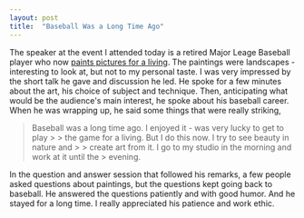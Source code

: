 ```yaml
---
layout: post
title:  "Baseball Was a Long Time Ago"
---
```

The speaker at the event I attended today is a retired Major Leage Baseball player who now [paints pictures for a living](https://mtstantonart.com/). The paintings were landscapes - interesting to look at, but not to my personal taste. I was very impressed by the short talk he gave and discussion he led. He spoke for a few minutes about the art, his choice of subject and technique.  Then, anticipating what would be the audience's main interest, he spoke about his baseball career. When he was wrapping up, he said some things that were really striking,

> Baseball was a long time ago. I enjoyed it - was very lucky to get to play > > the game for a living. But I do this now. I try to see beauty in nature and > > create art from it. I go to my studio in the morning and work at it until the > evening.

In the question and answer session that followed his remarks, a few people asked questions about paintings, but the questions kept going back to baseball. He answered the questions patiently and with good humor. And he stayed for a long time.  I really appreciated his patience and work ethic.
